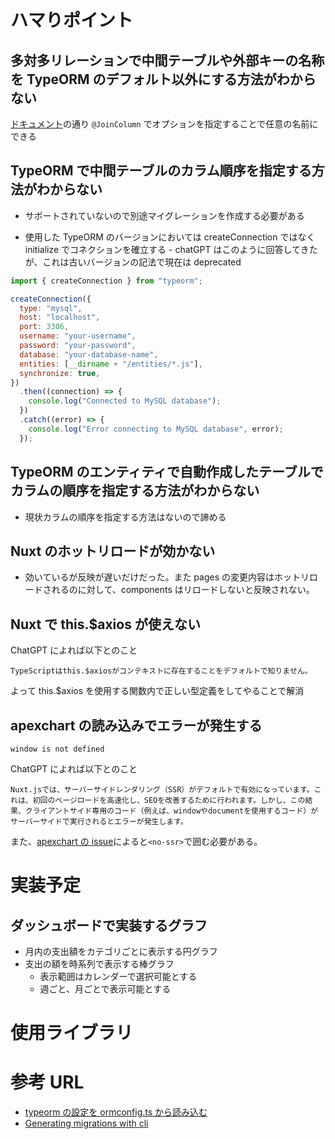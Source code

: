 # ハマりポイント

## 多対多リレーションで中間テーブルや外部キーの名称を TypeORM のデフォルト以外にする方法がわからない

[ドキュメント](https://typeorm.io/relations#joincolumn-options)の通り `@JoinColumn` でオプションを指定することで任意の名前にできる

## TypeORM で中間テーブルのカラム順序を指定する方法がわからない

- サポートされていないので別途マイグレーションを作成する必要がある

- 使用した TypeORM のバージョンにおいては createConnection ではなく initialize でコネクションを確立する - chatGPT はこのように回答してきたが、これは古いバージョンの記法で現在は deprecated

```javascript
import { createConnection } from "typeorm";

createConnection({
  type: "mysql",
  host: "localhost",
  port: 3306,
  username: "your-username",
  password: "your-password",
  database: "your-database-name",
  entities: [__dirname + "/entities/*.js"],
  synchronize: true,
})
  .then((connection) => {
    console.log("Connected to MySQL database");
  })
  .catch((error) => {
    console.log("Error connecting to MySQL database", error);
  });
```

## TypeORM のエンティティで自動作成したテーブルでカラムの順序を指定する方法がわからない

- 現状カラムの順序を指定する方法はないので諦める

## Nuxt のホットリロードが効かない

- 効いているが反映が遅いだけだった。また pages の変更内容はホットリロードされるのに対して、components はリロードしないと反映されない。

## Nuxt で this.$axios が使えない

ChatGPT によれば以下とのこと

```
TypeScriptはthis.$axiosがコンテキストに存在することをデフォルトで知りません。
```

よって this.$axios を使用する関数内で正しい型定義をしてやることで解消

## apexchart の読み込みでエラーが発生する

```
window is not defined
```

ChatGPT によれば以下とのこと

```
Nuxt.jsでは、サーバーサイドレンダリング（SSR）がデフォルトで有効になっています。これは、初回のページロードを高速化し、SEOを改善するために行われます。しかし、この結果、クライアントサイド専用のコード（例えば、windowやdocumentを使用するコード）がサーバーサイドで実行されるとエラーが発生します。
```

また、[apexchart の issue](https://github.com/apexcharts/vue-apexcharts/issues/103)によると`<no-ssr>`で囲む必要がある。

# 実装予定

## ダッシュボードで実装するグラフ

- 月内の支出額をカテゴリごとに表示する円グラフ
- 支出の額を時系列で表示する棒グラフ
  - 表示範囲はカレンダーで選択可能とする
  - 週ごと、月ごとで表示可能とする

# 使用ライブラリ

# 参考 URL

- [typeorm の設定を ormconfig.ts から読み込む](https://zenn.dev/msksgm/articles/20211107-typeorm-ormconfig)
- [Generating migrations with cli](https://github.com/typeorm/typeorm/issues/8810)

